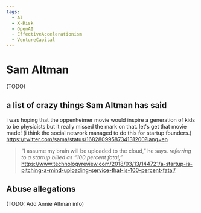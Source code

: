 ```yaml
---
tags:
  - AI
  - X-Risk
  - OpenAI
  - EffectiveAccelerationism
  - VentureCapital
---
```


# Sam Altman

(TODO)

## a list of crazy things Sam Altman has said

i was hoping that the oppenheimer movie would inspire a generation of kids to be physicists but it really missed the mark on that. let's get that movie made! (i think the social network managed to do this for startup founders.)
https://twitter.com/sama/status/1682809958734131200?lang=en


>“I assume my brain will be uploaded to the cloud,” he says.
*referring to a startup billed as “100 percent fatal,”*
https://www.technologyreview.com/2018/03/13/144721/a-startup-is-pitching-a-mind-uploading-service-that-is-100-percent-fatal/

## Abuse allegations

(TODO: Add Annie Altman info)